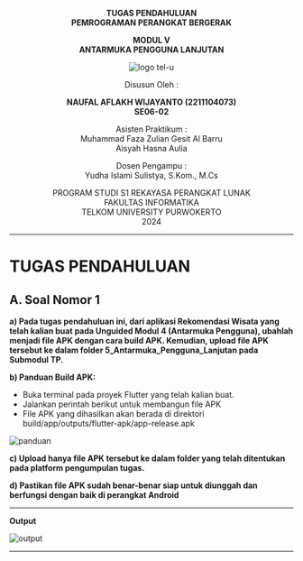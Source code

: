 
<div align="center">

**TUGAS PENDAHULUAN**  
**PEMROGRAMAN PERANGKAT BERGERAK**

**MODUL V**  
**ANTARMUKA PENGGUNA LANJUTAN**

![logo tel-u](https://github.com/user-attachments/assets/3a44181d-9c92-47f6-8cf0-87755117fd99)

Disusun Oleh :

**NAUFAL AFLAKH WIJAYANTO (2211104073)**  
**SE06-02**

Asisten Praktikum :  
Muhammad Faza Zulian Gesit Al Barru  
Aisyah Hasna Aulia

Dosen Pengampu :  
Yudha Islami Sulistya, S.Kom., M.Cs

PROGRAM STUDI S1 REKAYASA PERANGKAT LUNAK  
FAKULTAS INFORMATIKA  
TELKOM UNIVERSITY PURWOKERTO  
2024

</div>

---

# TUGAS PENDAHULUAN

## A. Soal Nomor 1
**a) Pada tugas pendahuluan ini, dari aplikasi Rekomendasi Wisata yang telah kalian buat pada Unguided Modul 4 (Antarmuka Pengguna), ubahlah menjadi file APK dengan cara build APK. Kemudian, upload file APK tersebut ke dalam folder 5_Antarmuka_Pengguna_Lanjutan pada Submodul TP.**

**b) Panduan Build APK:**
- Buka terminal pada proyek Flutter yang telah kalian buat.
- Jalankan perintah berikut untuk membangun file APK
- File APK yang dihasilkan akan berada di direktori
build/app/outputs/flutter-apk/app-release.apk

![panduan](https://github.com/user-attachments/assets/20179183-081b-4ad7-874a-597d83d81f91)

**c) Upload hanya file APK tersebut ke dalam folder yang telah ditentukan pada
platform pengumpulan tugas.**

**d) Pastikan file APK sudah benar-benar siap untuk diunggah dan berfungsi dengan
baik di perangkat Android**

---

**Output**

![output](https://github.com/user-attachments/assets/2ddc804a-61bb-4a70-b73d-fef0f94c3fe2)

---
